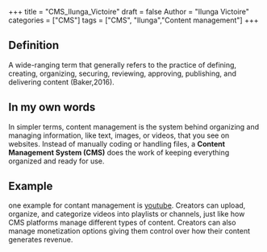 +++
title = "CMS_Ilunga_Victoire"
draft = false
Author = "Ilunga Victoire"
categories = ["CMS"]
tags = ["CMS", "Ilunga","Content management"]
+++

## Definition

A wide-ranging term that generally refers to the practice of defining, creating, organizing, securing, reviewing, approving, publishing, and delivering content (Baker,2016).

## In my own words 
In simpler terms, content management is the system behind organizing and managing information, like text, images, or videos, that you see on websites. Instead of manually coding or handling files, a **Content Management System (CMS)** does the work of keeping everything organized and ready for use.

## Example 
one example for contant management is [youtube](https://www.youtube.com/). Creators can upload, organize, and categorize videos into playlists or channels, just like how CMS platforms manage different types of content. Creators can also manage monetization options giving them control over how their content generates revenue.


